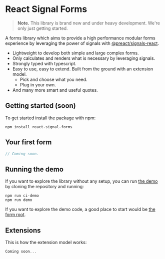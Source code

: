 # React Signal Forms

> **Note.** This library is brand new and under heavy development. We're only just getting started.

A forms library which aims to provide a high performance modular forms experience by leveraging the power of signals with [@preact/signals-react](https://github.com/preactjs/signals).

- Lightweight to develop both simple and large complex forms.
- Only calculates and renders what is necessary by leveraging signals.
- Strongly typed with typescript.
- Easy to use, easy to extend. Built from the ground with an extension model.
  - Pick and choose what you need.
  - Plug in your own.
- And many more smart and useful quotes.

## Getting started (soon)

To get started install the package with npm:

```
npm install react-signal-forms
```

## Your first form

```ts
// Coming soon.
```

## Running the demo

If you want to explore the library without any setup, you can run [the demo](./demo/) by cloning the repository and running:

```
npm run ci-demo
npm run demo
```

If you want to explore the demo code, a good place to start would be [the form root](./demo/src/MyForm/MyForm.tsx).

## Extensions

This is how the extension model works:

```ts
Coming soon...
```
